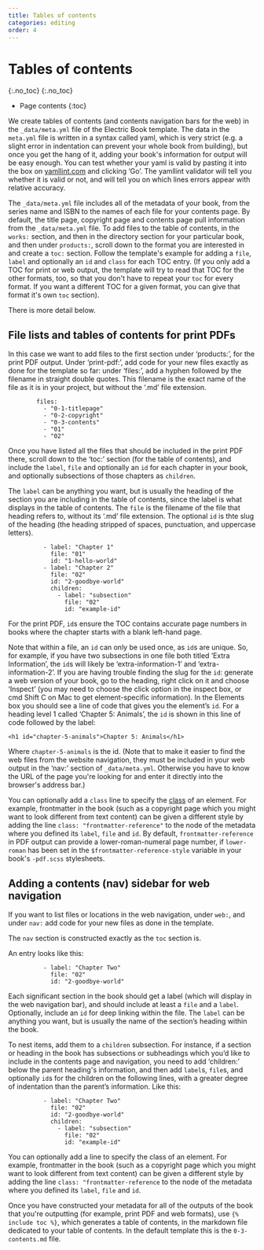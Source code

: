 ```yaml
---
title: Tables of contents
categories: editing
order: 4
---
```


# Tables of contents
{:.no_toc}
{:.no_toc}

* Page contents
{:toc}

We create tables of contents (and contents navigation bars for the web) in the `_data/meta.yml` file of the Electric Book template. The data in the `meta.yml` file is written in a syntax called yaml, which is very strict (e.g. a slight error in indentation can prevent your whole book from building), but once you get the hang of it, adding your book's information for output will be easy enough. You can test whether your yaml is valid by pasting it into the box on [yamllint.com](http://www.yamllint.com/) and clicking ‘Go’. The yamllint validator will tell you whether it is valid or not, and will tell you on which lines errors appear with relative accuracy. 

The `_data/meta.yml` file includes all of the metadata of your book, from the series name and ISBN to the names of each file for your contents page. By default, the title page, copyright page and contents page pull information from the `_data/meta.yml` file. To add files to the table of contents, in the `works:` section, and then in the directory section for your particular book, and then under `products:`, scroll down to the format you are interested in and create a `toc:` section. Follow the template's example for adding a `file`, `label` and optionally an `id` and `class` for each TOC entry. (If you only add a TOC for print or web output, the template will try to read that TOC for the other formats, too, so that you don't have to repeat your `toc` for every format. If you want a different TOC for a given format, you can give that format it's own `toc` section).

There is more detail below.

## File lists and tables of contents for print PDFs

In this case we want to add files to the first section under ‘products:’, for the print PDF output. Under ‘print-pdf:’, add code for your new files exactly as done for the template so far: under ‘files:’, add a hyphen followed by the filename in straight double quotes. This filename is the exact name of the file as it is in your project, but without the ‘.md’ file extension. 

~~~
        files:
          - "0-1-titlepage"
          - "0-2-copyright"
          - "0-3-contents"
          - "01"
          - "02"
~~~

Once you have listed all the files that should be included in the print PDF there, scroll down to the ‘toc:’ section (for the table of contents), and include the `label`, `file` and optionally an `id` for each chapter in your book, and optionally subsections of those chapters as `children`.

The `label` can be anything you want, but is usually the heading of the section you are including in the table of contents, since the label is what displays in the table of contents. The `file` is the filename of the file that heading refers to, without its ‘.md’ file extension. The optional `id` is thte slug of the heading (the heading stripped of spaces, punctuation, and uppercase letters).

~~~
          - label: "Chapter 1"
            file: "01"
            id: "1-hello-world"
          - label: "Chapter 2"
            file: "02"
            id: "2-goodbye-world"
            children: 
              - label: "subsection"
                file: "02"
                id: "example-id"
~~~

For the print PDF, `id`s ensure the TOC contains accurate page numbers in books where the chapter starts with a blank left-hand page.

Note that within a file, an `id` can only be used once, as `id`s are unique. So, for example, if you have two subsections in one file both titled ‘Extra Information’, the `id`s will likely be ‘extra-information-1’ and ‘extra-information-2’. If you are having trouble finding the slug for the `id`: generate a web version of your book, go to the heading, right click on it and choose ‘Inspect’ (you may need to choose the click option in the inspect box, or cmd Shift C on Mac to get element-specific information). In the Elements box you should see a line of code that gives you the element’s `id`. For a heading level 1 called ‘Chapter 5: Animals’, the `id` is shown in this line of code followed by the label:

~~~
<h1 id="chapter-5-animals">Chapter 5: Animals</h1>
~~~

Where `chapter-5-animals` is the id. (Note that to make it easier to find the web files from the website navigation, they must be included in your web output in the ‘nav:’ section of `_data/meta.yml`. Otherwise you have to know the URL of the page you're looking for and enter it directly into the browser's address bar.)

You can optionally add a `class` line to specify the [class](classes.html) of an element. For example, frontmatter in the book (such as a copyright page which you might want to look different from text content) can be given a different style by adding the line `class: "frontmatter-reference"` to the node of the metadata where you defined its `label`, `file` and `id`. By default, `frontmatter-reference` in PDF output can provide a lower-roman-numeral page number, if `lower-roman` has been set in the `$frontmatter-reference-style` variable in your book's `-pdf.scss` stylesheets.

## Adding a contents (nav) sidebar for web navigation

If you want to list files or locations in the web navigation, under `web:`, and under `nav:` add code for your new files as done in the template.

The `nav` section is constructed exactly as the `toc` section is.

An entry looks like this:

~~~
          - label: "Chapter Two"
            file: "02"
            id: "2-goodbye-world"
~~~

Each significant section in the book should get a label (which will display in the web navigation bar), and should include at least a `file` and a `label`. Optionally, include an `id` for deep linking within the file. The `label` can be anything you want, but is usually the name of the section’s heading within the book.

To nest items, add them to a `children` subsection. For instance, if a section or heading in the book has subsections or subheadings which you’d like to include in the contents page and navigation, you need to add ‘children:’ below the parent heading's information, and then add `label`s, `file`s, and optionally `id`s for the children on the following lines, with a greater degree of indentation than the parent’s information. Like this:

~~~
          - label: "Chapter Two"
            file: "02"
            id: "2-goodbye-world"
            children: 
              - label: "subsection"
                file: "02"
                id: "example-id"
~~~

You can optionally add a line to specify the class of an element. For example, frontmatter in the book (such as a copyright page which you might want to look different from text content) can be given a different style by adding the line `class: "frontmatter-reference` to the node of the metadata where you defined its `label`, `file` and `id`.

Once you have constructed your metadata for all of the outputs of the book that you're outputting (for example, print PDF and web formats), use `{% include toc %}`, which generates a table of contents, in the markdown file dedicated to your table of contents. In the default template this is the `0-3-contents.md` file.


